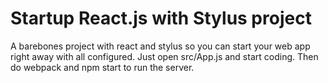 # Startup React.js with Stylus project
A barebones project with react and stylus so you can start your web app right away with all configured. Just open src/App.js and start coding. Then do webpack and npm start to run the server.
